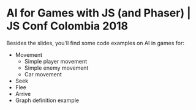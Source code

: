 # AI for Games with JS (and Phaser) | JS Conf Colombia 2018

Besides the slides, you'll find some code examples on AI in games for:

* Movement
  * Simple player movement
  * Simple enemy movement
  * Car movement
* Seek
* Flee
* Arrive
* Graph definition example


